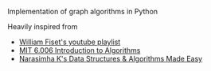 Implementation of graph algorithms in Python

Heavily inspired from
  - [William Fiset's youtube playlist](https://www.youtube.com/playlist?list=PLDV1Zeh2NRsDGO4--qE8yH72HFL1Km93P)
  - [MIT 6.006 Introduction to Algorithms](https://www.youtube.com/playlist?list=PLUl4u3cNGP61Oq3tWYp6V_F-5jb5L2iHb)
  - [Narasimha K's Data Structures & Algorithms Made Easy](https://www.amazon.in/Data-Structures-Algorithms-Made-Easy/dp/819324527X) 